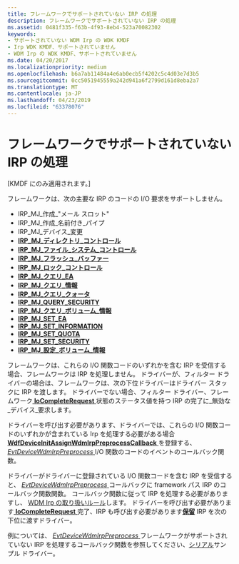 ```yaml
---
title: フレームワークでサポートされていない IRP の処理
description: フレームワークでサポートされていない IRP の処理
ms.assetid: 0481f335-f63b-4f93-8eb4-523a70082302
keywords:
- サポートされていない WDM Irp の WDK KMDF
- Irp WDK KMDF、サポートされていません
- WDM Irp の WDK KMDF、サポートされていません
ms.date: 04/20/2017
ms.localizationpriority: medium
ms.openlocfilehash: b6a7ab11484a4e6ab0ecb5f4202c5c4d03e7d3b5
ms.sourcegitcommit: 0cc5051945559a242d941a6f2799d161d8eba2a7
ms.translationtype: MT
ms.contentlocale: ja-JP
ms.lasthandoff: 04/23/2019
ms.locfileid: "63378076"
---
```

# <a name="handling-an-irp-that-the-framework-does-not-support"></a>フレームワークでサポートされていない IRP の処理


\[KMDF にのみ適用されます。\]

フレームワークは、次の主要な IRP のコードの I/O 要求をサポートしません。

-   IRP\_MJ\_作成\_"メール スロット"
-   IRP\_MJ\_作成\_名前付き\_パイプ
-   IRP\_MJ\_デバイス\_変更
-   [**IRP\_MJ\_ディレクトリ\_コントロール**](https://msdn.microsoft.com/library/windows/hardware/ff548658)
-   [**IRP\_MJ\_ファイル\_システム\_コントロール**](https://msdn.microsoft.com/library/windows/hardware/ff550751)
-   [**IRP\_MJ\_フラッシュ\_バッファー**](https://msdn.microsoft.com/library/windows/hardware/ff550760)
-   [**IRP\_MJ\_ロック\_コントロール**](https://msdn.microsoft.com/library/windows/hardware/ff549251)
-   [**IRP\_MJ\_クエリ\_EA**](https://msdn.microsoft.com/library/windows/hardware/ff549279)
-   [**IRP\_MJ\_クエリ\_情報**](https://msdn.microsoft.com/library/windows/hardware/ff549283)
-   [**IRP\_MJ\_クエリ\_クォータ**](https://msdn.microsoft.com/library/windows/hardware/ff549293)
-   [**IRP\_MJ\_QUERY\_SECURITY**](https://msdn.microsoft.com/library/windows/hardware/ff549298)
-   [**IRP\_MJ\_クエリ\_ボリューム\_情報**](https://msdn.microsoft.com/library/windows/hardware/ff549318)
-   [**IRP\_MJ\_SET\_EA**](https://msdn.microsoft.com/library/windows/hardware/ff549346)
-   [**IRP\_MJ\_SET\_INFORMATION**](https://msdn.microsoft.com/library/windows/hardware/ff550799)
-   [**IRP\_MJ\_SET\_QUOTA**](https://msdn.microsoft.com/library/windows/hardware/ff549401)
-   [**IRP\_MJ\_SET\_SECURITY**](https://msdn.microsoft.com/library/windows/hardware/ff549407)
-   [**IRP\_MJ\_設定\_ボリューム\_情報**](https://msdn.microsoft.com/library/windows/hardware/ff549415)

フレームワークは、これらの I/O 関数コードのいずれかを含む IRP を受信する場合、フレームワークは IRP を処理しません。 ドライバーが、フィルター ドライバーの場合は、フレームワークは、次の下位ドライバーはドライバー スタックに IRP を渡します。 ドライバーでない場合、フィルター ドライバー、フレームワーク[ **IoCompleteRequest** ](https://msdn.microsoft.com/library/windows/hardware/ff548343)状態のステータス値を持つ IRP の完了に\_無効な\_デバイス\_要求します。

ドライバーを呼び出す必要があります、ドライバーでは、これらの I/O 関数コードのいずれかが含まれている Irp を処理する必要がある場合[ **WdfDeviceInitAssignWdmIrpPreprocessCallback** ](https://msdn.microsoft.com/library/windows/hardware/ff546043)を登録する、 [ *EvtDeviceWdmIrpPreprocess* ](https://msdn.microsoft.com/library/windows/hardware/ff540925) I/O 関数のコードのイベントのコールバック関数。

ドライバーがドライバーに登録されている I/O 関数コードを含む IRP を受信すると、 [ *EvtDeviceWdmIrpPreprocess* ](https://msdn.microsoft.com/library/windows/hardware/ff540925)コールバックに framework パス IRP のコールバック関数関数。 コールバック関数に従って IRP を処理する必要がありますし、 [WDM Irp の取り扱いルール](https://msdn.microsoft.com/library/windows/hardware/ff546847)します。 ドライバーを呼び出す必要があります[ **IoCompleteRequest** ](https://msdn.microsoft.com/library/windows/hardware/ff548343)完了、IRP も呼び出す必要があります[**保留**](https://msdn.microsoft.com/library/windows/hardware/ff548336) IRP を次の下位に渡すドライバー。

例については、 [ *EvtDeviceWdmIrpPreprocess* ](https://msdn.microsoft.com/library/windows/hardware/ff540925)フレームワークがサポートされていない IRP を処理するコールバック関数を参照してください、[シリアル](sample-kmdf-drivers.md)サンプル ドライバー。

 

 





